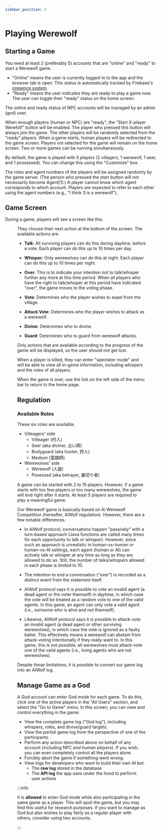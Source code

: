 ```yaml
---
sidebar_position: 5
---
```


# Playing Werewolf

## Starting a Game

You need at least 2 (preferably 5) accounts that are "online" and "ready" to start a Werewolf game.

- "Online" means the user is currently logged-in to the app and the browser tab is open. This status is automatically tracked by Firebase's [presence system](https://firebase.google.com/docs/database/web/offline-capabilities).
- "Ready" means the user indicates they are ready to play a game now. The user can toggle their "ready" status on the home screen.

The online and ready status of NPC accounts will be managed by an admin (god) user.

When enough players (human or NPC) are "ready", the "Start X-player Werefolf" button will be enabled. The player who pressed this button will always join the game. The other players will be randomly selected from the "ready" players. When a game starts, human players will be redirected to the game screen. Players not selected for the game will remain on the home screen. Two or more games can be running simultaneously.

By default, the game is played with 5 players (2 villagers, 1 werewolf, 1 seer, and 1 possessed). You can change this using the "Customize" box.

The roles and agent numbers of the players will be assigned randomly by the game server. (The person who pressed the start button will not necessarily become Agent\[1\].) A player cannot know which agent corresponds to which account. Players are expected to refer to each other using the agent numbers (e.g., "I think 3 is a werewolf").

## Game Screen

During a game, players will see a screen like this.

<Figure src="start" />

They choose their next action at the bottom of the screen. The available actions are:

- **Talk**: All surviving players can do this during daytime, before a vote. Each player can do this up to 10 times per day.

  <Figure src="action-talk" />

- **Whisper**: Only werewolves can do this at night. Each player can do this up to 10 times per night.

  <Figure src="action-whisper" />

- **Over**: This is to indicate your intention not to talk/whisper further any more at this time period. When all players who have the right to talk/whisper at this period have indicated "over", the game moves to the voting phase.
- **Vote**: Determines who the player wishes to expel from the village.

  <Figure src="action-expel" />

- **Attack Vote**: Determines who the player wishes to attack as a werewolf.

  <Figure src="action-attack" />

- **Divine**: Determines who to divine.

  <Figure src="action-divine" />

- **Guard**: Determines who to guard from werewolf attacks.

Only actions that are available according to the progress of the game will be displayed, so the user should not get lost.

When a player is killed, they can enter "spectator mode" and will be able to view all in-game information, including whispers and the roles of all players.

When the game is over, use the link on the left side of the menu bar to return to the home page.

## Regulation

### Available Roles

These six roles are available.

- Villeagers' side
  - Villeager (村人)
  - Seer (aka diviner, 占い師)
  - Bodyguard (aka hunter, 狩人)
  - Medium (霊媒師)
- Werewolves' side
  - Werewolf (人狼)
  - Posessed (aka betrayer, 裏切り者)

A game can be started with 2 to 15 players. However, if a game starts with too few players or too many werewolves, the game will end right after it starts. At least 5 players are required to play a meaningful game.

Our Werewolf game is basically based on Ai Werewolf Competition (hereafter, AIWolf regulation). However, there are a few notable differences.

- In AIWolf protocol, conversations happen "passively" with a turn-based approach (Java functions are called many times for each opportunity to talk or whisper). However, since such an approach is unrealistic in human-vs-human or human-vs-AI settings, each agent (human or AI) can actively talk or whisper at any time as long as they are allowed to do so. Still, the number of talks/whispers allowed in each phase is limited to 10.

- The intention to end a conversation ("over") is recorded as a distinct event from the statement itself.

- AIWolf protocol says it _is_ possible to vote an invalid agent (a dead agent or the voter themself) in daytime, in which case the vote will be treated as a random vote to one of the valid agents. In this game, an agent can only vote a valid agent (i.e., someone who is alive and not themself).

- Likewise, AIWolf protocol says it _is_ possible to attack-vote an invalid agent (a dead agent or other surviving werewolves), in which case the vote is ignored as a faulty ballot. This effectively means a werewolf can abstain from attack-voting intentionally if they really want to. In this game, this is not possible; all werewolves must attack-vote one of the valid agents (i.e., living agents who are not werewolves).

Despite these limitations, it is possible to convert our game log into an AIWolf log.

## Manage Game as a God

A God account can enter God mode for each game. To do this, click one of the active players in the "All Users" section, and select the "Go to Game" menu. In this screen, you can view and control everything in the game:

- View the _complete_ game log ("God log"), including whispers, roles, and divine/guard targets.
- View the _partial_ game log from the perspective of one of the participants.
- Perform any action described above on behalf of any account (including NPC _and human players_). If you wish, you can even completely control all the players alone.
- Forcibly abort the game if something went wrong.
- View logs for developers who want to build their own AI bot.
  - The **raw log** stored in the database
  - The **API log** the app uses under the hood to perform user actions

:::info

It is **allowed** to enter God mode while also participating in the same game as a player. This will spoil the game, but you may find this useful for research purposes. If you want to manage as God but also wishes to play fairly as a regular player with others, consider using two accounts.

:::
